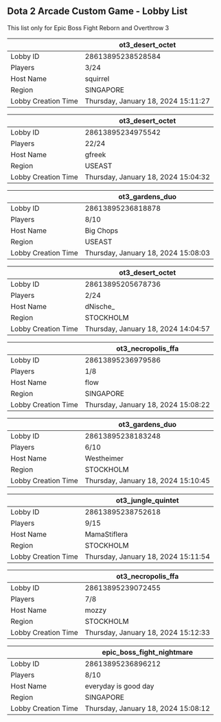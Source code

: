 ## Dota 2 Arcade Custom Game - Lobby List

This list only for Epic Boss Fight Reborn and Overthrow 3

|  | ot3_desert_octet |
| ------ | ------ |
| Lobby ID | 28613895238528584 |
| Players | 3/24 |
| Host Name | squirrel |
| Region | SINGAPORE |
| Lobby Creation Time | Thursday, January 18, 2024 15:11:27 |


|  | ot3_desert_octet |
| ------ | ------ |
| Lobby ID | 28613895234975542 |
| Players | 22/24 |
| Host Name | gfreek |
| Region | USEAST |
| Lobby Creation Time | Thursday, January 18, 2024 15:04:32 |


|  | ot3_gardens_duo |
| ------ | ------ |
| Lobby ID | 28613895236818878 |
| Players | 8/10 |
| Host Name | Big Chops |
| Region | USEAST |
| Lobby Creation Time | Thursday, January 18, 2024 15:08:03 |


|  | ot3_desert_octet |
| ------ | ------ |
| Lobby ID | 28613895205678736 |
| Players | 2/24 |
| Host Name | dNische_ |
| Region | STOCKHOLM |
| Lobby Creation Time | Thursday, January 18, 2024 14:04:57 |


|  | ot3_necropolis_ffa |
| ------ | ------ |
| Lobby ID | 28613895236979586 |
| Players | 1/8 |
| Host Name | flow |
| Region | SINGAPORE |
| Lobby Creation Time | Thursday, January 18, 2024 15:08:22 |


|  | ot3_gardens_duo |
| ------ | ------ |
| Lobby ID | 28613895238183248 |
| Players | 6/10 |
| Host Name | Westheimer |
| Region | STOCKHOLM |
| Lobby Creation Time | Thursday, January 18, 2024 15:10:45 |


|  | ot3_jungle_quintet |
| ------ | ------ |
| Lobby ID | 28613895238752618 |
| Players | 9/15 |
| Host Name | MamaStiflera |
| Region | STOCKHOLM |
| Lobby Creation Time | Thursday, January 18, 2024 15:11:54 |


|  | ot3_necropolis_ffa |
| ------ | ------ |
| Lobby ID | 28613895239072455 |
| Players | 7/8 |
| Host Name | mozzy |
| Region | STOCKHOLM |
| Lobby Creation Time | Thursday, January 18, 2024 15:12:33 |


|  | epic_boss_fight_nightmare |
| ------ | ------ |
| Lobby ID | 28613895236896212 |
| Players | 8/10 |
| Host Name | everyday is good day |
| Region | SINGAPORE |
| Lobby Creation Time | Thursday, January 18, 2024 15:08:12 |


